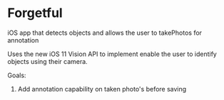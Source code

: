 # Forgetful
iOS app that detects objects and allows the user to takePhotos for annotation

Uses the new iOS 11 Vision API to implement enable the user to identify objects using their camera.

Goals:
1) Add annotation capability on taken photo's before saving
